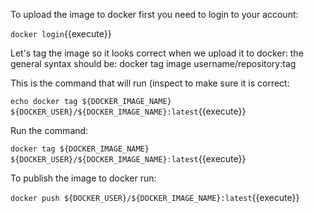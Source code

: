 To upload the image to docker first you need to login to your account:

`docker login`{{execute}}


Let's tag the image so it looks correct when we upload it to docker:
the general syntax should be: docker tag image username/repository:tag

This is the command that will run (inspect to make sure it is correct:

`echo docker tag ${DOCKER_IMAGE_NAME} ${DOCKER_USER}/${DOCKER_IMAGE_NAME}:latest`{{execute}}


Run the command:

`docker tag ${DOCKER_IMAGE_NAME} ${DOCKER_USER}/${DOCKER_IMAGE_NAME}:latest`{{execute}}


To publish the image to docker run:

`docker push ${DOCKER_USER}/${DOCKER_IMAGE_NAME}:latest`{{execute}}